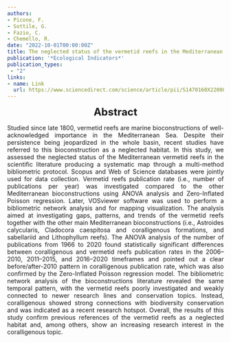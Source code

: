 ```yaml
---
authors:
- Picone, F.
- Sottile, G.
- Fazio, C.
- Chemello, R.
date: "2022-10-01T00:00:00Z"
title: The neglected status of the vermetid reefs in the Mediterranean Sea. A systematic map
publication: '*Ecological Indicators*'  
publication_types:
 - "2"
links:
- name: Link
  url: https://www.sciencedirect.com/science/article/pii/S1470160X22008317
---
```


<font size="5"> <center><b> Abstract </b> </center></font>

<p style="text-align: justify;">
Studied since late 1800, vermetid reefs are marine bioconstructions of well-acknowledged importance in the Mediterranean Sea. Despite their persistence being jeopardized in the whole basin, recent studies have referred to this bioconstruction as a neglected habitat. In this study, we assessed the neglected status of the Mediterranean vermetid reefs in the scientific literature producing a systematic map through a multi-method bibliometric protocol. Scopus and Web of Science databases were jointly used for data collection. Vermetid reefs publication rate (i.e., number of publications per year) was investigated compared to the other Mediterranean bioconstructions using ANOVA analysis and Zero-Inflated Poisson regression. Later, VOSviewer software was used to perform a bibliometric network analysis and for mapping visualization. The analysis aimed at investigating gaps, patterns, and trends of the vermetid reefs together with the other main Mediterranean bioconstructions (i.e., Astroides calycularis, Cladocora caespitosa and coralligenous formations, and sabellariid and Lithophyllum reefs). The ANOVA analysis of the number of publications from 1966 to 2020 found statistically significant differences between coralligenous and vermetid reefs publication rates in the 2006–2010, 2011–2015, and 2016–2020 timeframes and pointed out a clear before/after-2010 pattern in coralligenous publication rate, which was also confirmed by the Zero-Inflated Poisson regression model. The bibliometric network analysis of the bioconstructions literature revealed the same temporal pattern, with the vermetid reefs poorly investigated and weakly connected to newer research lines and conservation topics. Instead, coralligenous showed strong connections with biodiversity conservation and was indicated as a recent research hotspot. Overall, the results of this study confirm previous references of the vermetid reefs as a neglected habitat and, among others, show an increasing research interest in the coralligenous topic.
</p>
